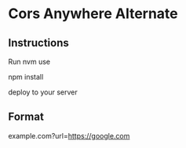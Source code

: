 # Cors Anywhere Alternate

## Instructions

Run nvm use

npm install

deploy to your server

## Format

example.com?url=https://google.com